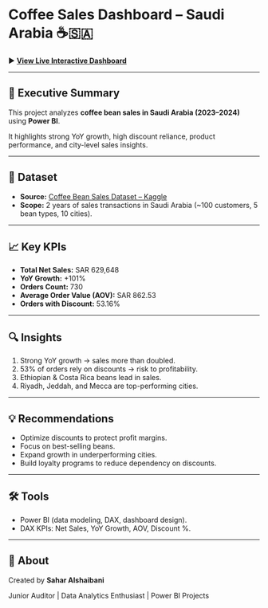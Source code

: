 # Coffee Sales Dashboard – Saudi Arabia ☕🇸🇦

▶️ [**View Live Interactive Dashboard**](https://saharalshaibani.github.io/coffee-sales-dashboard/)

---

## 🚀 Executive Summary

This project analyzes **coffee bean sales in Saudi Arabia (2023–2024)** using **Power BI**.

It highlights strong YoY growth, high discount reliance, product performance, and city-level sales insights.

---

## 📂 Dataset

- **Source:** [Coffee Bean Sales Dataset – Kaggle](https://www.kaggle.com/datasets/halaturkialotaibi/coffee-bean-sales-dataset)
- **Scope:** 2 years of sales transactions in Saudi Arabia (~100 customers, 5 bean types, 10 cities).

---

## 📈 Key KPIs

- **Total Net Sales:** SAR 629,648
- **YoY Growth:** +101%
- **Orders Count:** 730
- **Average Order Value (AOV):** SAR 862.53
- **Orders with Discount:** 53.16%

---

## 🔍 Insights

1. Strong YoY growth → sales more than doubled.
2. 53% of orders rely on discounts → risk to profitability.
3. Ethiopian & Costa Rica beans lead in sales.
4. Riyadh, Jeddah, and Mecca are top-performing cities.

---

## 💡 Recommendations

- Optimize discounts to protect profit margins.
- Focus on best-selling beans.
- Expand growth in underperforming cities.
- Build loyalty programs to reduce dependency on discounts.

---

## 🛠️ Tools

- Power BI (data modeling, DAX, dashboard design).
- DAX KPIs: Net Sales, YoY Growth, AOV, Discount %.

---

## 📌 About

Created by **Sahar Alshaibani**

Junior Auditor | Data Analytics Enthusiast | Power BI Projects
